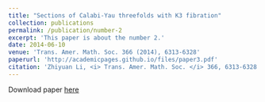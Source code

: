 ```yaml
---
title: "Sections of Calabi-Yau threefolds with K3 fibration"
collection: publications
permalink: /publication/number-2
excerpt: 'This paper is about the number 2.'
date: 2014-06-10
venue: 'Trans. Amer. Math. Soc. 366 (2014), 6313-6328'
paperurl: 'http://academicpages.github.io/files/paper3.pdf'
citation: 'Zhiyuan Li, <i> Trans. Amer. Math. Soc. </i> 366, 6313-6328 (2014).'
---
```


Download paper [here](https://www.ams.org/journals/tran/2014-366-12/S0002-9947-2014-06002-9/)

